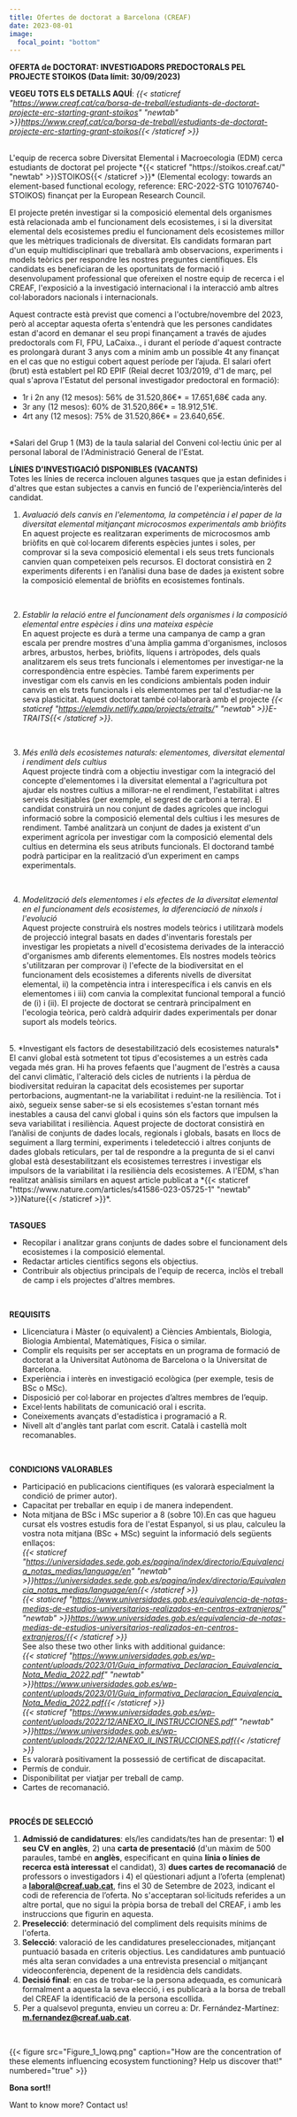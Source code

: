 ```yaml
---
title: Ofertes de doctorat a Barcelona (CREAF)
date: 2023-08-01
image:
  focal_point: "bottom"
---
```


**OFERTA de DOCTORAT: INVESTIGADORS PREDOCTORALS PEL PROJECTE STOIKOS (Data límit: 30/09/2023)**<br />


**VEGEU TOTS ELS DETALLS AQUÍ**: *{{< staticref "https://www.creaf.cat/ca/borsa-de-treball/estudiants-de-doctorat-projecte-erc-starting-grant-stoikos" "newtab" >}}https://www.creaf.cat/ca/borsa-de-treball/estudiants-de-doctorat-projecte-erc-starting-grant-stoikos{{< /staticref >}}*


<br />
<!--more-->
L'equip de recerca sobre Diversitat Elemental i Macroecologia (EDM) cerca estudiants de doctorat pel projecte *{{< staticref "https://stoikos.creaf.cat/" "newtab" >}}STOIKOS{{< /staticref >}}* (Elemental ecology: towards an element-based functional ecology, reference: ERC-2022-STG 101076740-STOIKOS) finançat per la European Research Council.<br />

El projecte pretén investigar si la composició elemental dels organismes està relacionada amb el funcionament dels ecosistemes, i si la diversitat elemental dels ecosistemes prediu el funcionament dels ecosistemes millor que les mètriques tradicionals de diversitat. Els candidats formaran part d'un equip multidisciplinari que treballarà amb observacions, experiments i models teòrics per respondre les nostres preguntes científiques. Els candidats es beneficiaran de les oportunitats de formació i desenvolupament professional que ofereixen el nostre equip de recerca i el CREAF, l'exposició a la investigació internacional i la interacció amb altres col·laboradors nacionals i internacionals.<br />

Aquest contracte està previst que comenci a l'octubre/novembre del 2023, però al acceptar aquesta oferta s'entendrà que les persones candidates estan d'acord en demanar el seu propi finançament a través de ajudes predoctorals com FI, FPU, LaCaixa.., i durant el període d'aquest contracte es prolongarà durant 3 anys com a mínim amb un possible 4t any finançat en el cas que no estigui cobert aquest període per l’ajuda. El salari ofert (brut) està establert pel RD EPIF (Reial decret 103/2019, d'1 de març, pel qual s'aprova l'Estatut del personal investigador predoctoral en formació):<br />
- 1r i 2n any (12 mesos): 56% de 31.520,86€* = 17.651,68€ cada any.<br />
- 3r any (12 mesos): 60% de 31.520,86€* = 18.912,51€.<br />
- 4rt any (12 mesos): 75% de 31.520,86€* = 23.640,65€.<br />
<br />
*Salari del Grup 1 (M3) de la taula salarial del Conveni col·lectiu únic per al personal laboral de l'Administració General de l'Estat.<br />

**LÍNIES D'INVESTIGACIÓ DISPONIBLES (VACANTS)**<br />
Totes les línies de recerca inclouen algunes tasques que ja estan definides i d'altres que estan subjectes a canvis en funció de l'experiència/interès del candidat.<br />

1. *Avaluació dels canvis en l'elementoma, la competència i el paper de la diversitat elemental mitjançant microcosmos experimentals amb briòfits*<br />
En aquest projecte es realitzaran experiments de microcosmos amb briòfits en què col·locarem diferents espècies juntes i soles, per comprovar si la seva composició elemental i els seus trets funcionals canvien quan competeixen pels recursos. El doctorat consistirà en 2 experiments diferents i en l’anàlisi duna base de dades ja existent sobre la composició elemental de briòfits en ecosistemes fontinals. <br />
<br />

2. *Establir la relació entre el funcionament dels organismes i la composició elemental entre espècies i dins una mateixa espècie*<br />
En aquest projecte es durà a terme una campanya de camp a gran escala per prendre mostres d'una àmplia gamma d'organismes, inclosos arbres, arbustos, herbes, briòfits, líquens i artròpodes, dels quals analitzarem els seus trets funcionals i elementomes per investigar-ne la correspondència entre espècies. També farem experiments per investigar com els canvis en les condicions ambientals poden induir canvis en els trets funcionals i els elementomes per tal d'estudiar-ne la seva plasticitat. Aquest doctorat també col·laborarà amb el projecte *{{< staticref "https://elemdiv.netlify.app/projects/etraits/" "newtab" >}}E-TRAITS{{< /staticref >}}*. <br />
<br />

3. *Més enllà dels ecosistemes naturals: elementomes, diversitat elemental i rendiment dels cultius*<br />
Aquest projecte tindrà com a objectiu investigar com la integració del concepte d'elementomes i la diversitat elemental a l'agricultura pot ajudar els nostres cultius a millorar-ne el rendiment, l'estabilitat i altres serveis desitjables (per exemple, el segrest de carboni a terra). El candidat construirà un nou conjunt de dades agrícoles que inclogui informació sobre la composició elemental dels cultius i les mesures de rendiment. També analitzarà un conjunt de dades ja existent d'un experiment agrícola per investigar com la composició elemental dels cultius en determina els seus atributs funcionals. El doctorand també podrà participar en la realització d’un experiment en camps experimentals.<br />
<br />

4. *Modelització dels elementomes i els efectes de la diversitat elemental en el funcionament dels ecosistemes, la diferenciació de nínxols i l'evolució*<br />
Aquest projecte construirà els nostres models teòrics i utilitzarà models de projecció integral basats en dades d'inventaris forestals per investigar les propietats a nivell d'ecosistema derivades de la interacció d'organismes amb diferents elementomes. Els nostres models teòrics s'utilitzaran per comprovar i) l'efecte de la biodiversitat en el funcionament dels ecosistemes a diferents nivells de diversitat elemental, ii) la competència intra i interespecífica i els canvis en els elementomes i iii) com canvia la complexitat funcional temporal a funció de (i) i (ii). El projecte de doctorat se centrarà principalment en l'ecologia teòrica, però caldrà adquirir dades experimentals per donar suport als models teòrics.<br />
<br />
5. *Investigant els factors de desestabilització dels ecosistemes naturals*<br />
El canvi global està sotmetent tot tipus d'ecosistemes a un estrès cada vegada més gran. Hi ha proves fefaents que l'augment de l'estrès a causa del canvi climàtic, l'alteració dels cicles de nutrients i la pèrdua de biodiversitat reduiran la capacitat dels ecosistemes per suportar pertorbacions, augmentant-ne la variabilitat i reduint-ne la resiliència. Tot i això, segueix sense saber-se si els ecosistemes s'estan tornant més inestables a causa del canvi global i quins són els factors que impulsen la seva variabilitat i resiliència. Aquest projecte de doctorat consistirà en l’anàlisi de conjunts de dades locals, regionals i globals, basats en llocs de seguiment a llarg termini, experiments i teledetecció i altres conjunts de dades globals reticulars, per tal de respondre a la pregunta de si el canvi global està desestabilitzant els ecosistemes terrestres i investigar els impulsors de la variabilitat i la resiliència dels ecosistemes. A l'EDM, s'han realitzat anàlisis similars en aquest article publicat a *{{< staticref "https://www.nature.com/articles/s41586-023-05725-1" "newtab" >}}Nature{{< /staticref >}}*.  <br />
<br />

<!--more-->
**TASQUES**<br />
-	Recopilar i analitzar grans conjunts de dades sobre el funcionament dels ecosistemes i la composició elemental.<br />
-	Redactar articles científics segons els objectius.<br />
-	Contribuir als objectius principals de l'equip de recerca, inclòs el treball de camp i els projectes d'altres membres.<br />
<br />

**REQUISITS**<br />
-	Llicenciatura i Màster (o equivalent) a Ciències Ambientals, Biologia, Biologia Ambiental, Matemàtiques, Física o similar.<br />
-	Complir els requisits per ser acceptats en un programa de formació de doctorat a la Universitat Autònoma de Barcelona o la Universitat de Barcelona.<br />
-	Experiència i interès en investigació ecològica (per exemple, tesis de BSc o MSc).<br />
-	Disposició per col·laborar en projectes d’altres membres de l’equip.<br />
-	Excel·lents habilitats de comunicació oral i escrita.<br />
-	Coneixements avançats d'estadística i programació a R.<br />
-	Nivell alt d'anglès tant parlat com escrit. Català i castellà molt recomanables.<br />
<br />

**CONDICIONS VALORABLES**<br />
-	Participació en publicacions científiques (es valorarà especialment la condició de primer autor).<br />
-	Capacitat per treballar en equip i de manera independent.<br />
-	Nota mitjana de BSc i MSc superior a 8 (sobre 10).En cas que hagueu cursat els vostres estudis fora de l'estat Espanyol, si us plau, calculeu la vostra nota mitjana (BSc + MSc) seguint la informació dels següents enllaços: <br />
*{{< staticref "https://universidades.sede.gob.es/pagina/index/directorio/Equivalencia_notas_medias/language/en" "newtab" >}}https://universidades.sede.gob.es/pagina/index/directorio/Equivalencia_notas_medias/language/en{{< /staticref >}}* <br />
*{{< staticref "https://www.universidades.gob.es/equivalencia-de-notas-medias-de-estudios-universitarios-realizados-en-centros-extranjeros/" "newtab" >}}https://www.universidades.gob.es/equivalencia-de-notas-medias-de-estudios-universitarios-realizados-en-centros-extranjeros/{{< /staticref >}}* <br />
See also these two other links with additional guidance:<br />
*{{< staticref "https://www.universidades.gob.es/wp-content/uploads/2023/01/Guia_informativa_Declaracion_Equivalencia_Nota_Media_2022.pdf" "newtab" >}}https://www.universidades.gob.es/wp-content/uploads/2023/01/Guia_informativa_Declaracion_Equivalencia_Nota_Media_2022.pdf{{< /staticref >}}* <br />
*{{< staticref "https://www.universidades.gob.es/wp-content/uploads/2022/12/ANEXO_II_INSTRUCCIONES.pdf" "newtab" >}}https://www.universidades.gob.es/wp-content/uploads/2022/12/ANEXO_II_INSTRUCCIONES.pdf{{< /staticref >}}* <br />
-	Es valorarà positivament la possessió de certificat de discapacitat.<br />
-	Permís de conduir. <br />
-	Disponibilitat per viatjar per treball de camp. <br />
-	Cartes de recomanació.<br />
<br />

**PROCÉS DE SELECCIÓ**<br />
1. **Admissió de candidatures**: els/les candidats/tes han de presentar: 1) **el seu CV en anglès**, 2) una **carta de presentació** (d'un màxim de 500 paraules, també en **anglès**, especificant en quina **línia o línies de recerca està interessat** el candidat), 3) **dues cartes de recomanació** de professors o investigadors i 4) el qüestionari adjunt a l’oferta (emplenat) a **laboral@creaf.uab.cat**, fins el 30 de Setembre de 2023, indicant el codi de referencia de l’oferta. No s'acceptaran sol·licituds referides a un altre portal, que no sigui la pròpia borsa de treball del CREAF, i amb les instruccions que figurin en aquesta.<br />
2. **Preselecció**: determinació del compliment dels requisits mínims de l'oferta.<br />
3. **Selecció**: valoració de les candidatures preseleccionades, mitjançant puntuació basada en criteris objectius. Les candidatures amb puntuació més alta seran convidades a una entrevista presencial o mitjançant videoconferència, depenent de la residència dels candidats.<br />
4. **Decisió final**: en cas de trobar-se la persona adequada, es comunicarà formalment a aquesta la seva elecció, i es publicarà a la borsa de treball del CREAF la identificació de la persona escollida.<br />
5.	Per a qualsevol pregunta, envieu un correu a: Dr. Fernández-Martínez: **m.fernandez@creaf.uab.cat**.<br />
<br />


<!--more-->

{{< figure src="Figure_1_lowq.png" caption="How are the concentration of these elements influencing ecosystem functioning? Help us discover that!" numbered="true" >}}


<!--more-->
**Bona sort!!**
<!--more-->
Want to know more? Contact us!
